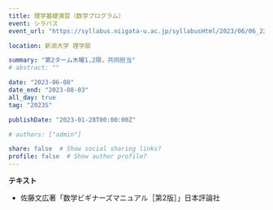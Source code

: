```yaml
---
title: 理学基礎演習（数学プログラム）
event: シラバス
event_url: "https://syllabus.niigata-u.ac.jp/syllabusHtml/2023/06/06_232S0507_ja_JP.html"

location: 新潟大学 理学部

summary: "第2ターム木曜1,2限，共同担当"
# abstract: ""

date: "2023-06-08"
date_end: "2023-08-03"
all_day: true
tag: "2023S"

publishDate: "2023-01-28T00:00:00Z"

# authors: ["admin"]

share: false  # Show social sharing links?
profile: false  # Show author profile?
---
```

**テキスト**
- 佐藤文広著「数学ビギナーズマニュアル［第2版］」日本評論社
